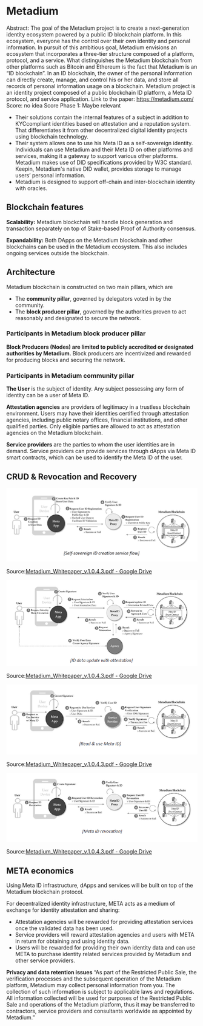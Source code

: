 # Metadium

Abstract: The goal of the Metadium project is to create a next-generation identity ecosystem powered by a public ID blockchain platform. In this ecosystem, everyone has the control over their own identity and personal information. In pursuit of this ambitious goal, Metadium envisions an ecosystem that incorporates a three-tier structure composed of a platform, protocol, and a service.  What distinguishes the Metadium blockchain from other platforms such as Bitcoin and Ethereum is the fact that Metadium is an “ID blockchain”. In an ID blockchain, the owner of the personal information can directly create, manage, and control his or her data, and store all records of personal information usage on a blockchain.  Metadium project is an identity project composed of a public blockchain ID platform, a Meta ID protocol, and service application.
Link to the paper: https://metadium.com/
Score: no idea
Score Phase 1: Maybe relevant

- Their solutions contain the internal features of a subject in addition to KYCcompliant identities based on attestation and a reputation system. That differentiates it from other decentralized digital identity projects using blockchain technology.
- Their system allows one to use his Meta ID as a self-sovereign identity. Individuals can use Metadium and their Meta ID on other platforms and services, making it a gateway to support various other platforms. Metadium makes use of DID specifications provided by W3C standard. Keepin, Metadium's native DID wallet, provides storage to manage users’ personal information.
- Metadium is designed to support off-chain and inter-blockchain identity with oracles.

## Blockchain features

**Scalability:** Metadium blockchain will handle block generation and transaction separately on top of Stake-based Proof of Authority consensus.

**Expandability:** Both DApps on the Metadium blockchain and other blockchains can be used in the Metadium ecosystem. This also includes ongoing services outside the blockchain. 

## Architecture

Metadium blockchain is constructed on two main pillars, which are 

- The **community pillar**, governed by delegators voted in by the community.
- The **block producer pillar**, governed by the authorities proven to act reasonably and designated to secure the network.

### Participants in Metadium block producer pillar

**Block Producers (Nodes) are limited to publicly accredited or designated authorities by Metadium.** Block producers are incentivized and rewarded for producing blocks and securing the network. 

### Participants in Metadium community pillar

**The User** is the subject of identity.  Any subject possessing any form of identity can be a user of Meta ID.

**Attestation agencies** are providers of legitimacy in a trustless blockchain environment. Users may have their identities certified through attestation agencies, including public notary offices, financial institutions, and other qualified parties. Only eligible parties are allowed to act as attestation agencies on the Metadium blockchain.

**Service providers** are the parties to whom the user identities are in demand. Service providers can provide services through dApps via Meta ID smart contracts, which can be used to identify the Meta ID of the user.

## CRUD & Revocation and Recovery

![Source:[Metadium_Whitepaper_v.1.0.4.3.pdf - Google Drive](https://drive.google.com/file/d/1MgZF5lk0_x6lDHrlrjVsVmpy3QfmLujI/view)](Metadium%20a7c081556a8f4be8aeac04e3270ddf7b/meta1.png)

Source:[Metadium_Whitepaper_v.1.0.4.3.pdf - Google Drive](https://drive.google.com/file/d/1MgZF5lk0_x6lDHrlrjVsVmpy3QfmLujI/view)

![Source:[Metadium_Whitepaper_v.1.0.4.3.pdf - Google Drive](https://drive.google.com/file/d/1MgZF5lk0_x6lDHrlrjVsVmpy3QfmLujI/view)](Metadium%20a7c081556a8f4be8aeac04e3270ddf7b/meta2.png)

Source:[Metadium_Whitepaper_v.1.0.4.3.pdf - Google Drive](https://drive.google.com/file/d/1MgZF5lk0_x6lDHrlrjVsVmpy3QfmLujI/view)

![Source:[Metadium_Whitepaper_v.1.0.4.3.pdf - Google Drive](https://drive.google.com/file/d/1MgZF5lk0_x6lDHrlrjVsVmpy3QfmLujI/view)](Metadium%20a7c081556a8f4be8aeac04e3270ddf7b/meta3.png)

Source:[Metadium_Whitepaper_v.1.0.4.3.pdf - Google Drive](https://drive.google.com/file/d/1MgZF5lk0_x6lDHrlrjVsVmpy3QfmLujI/view)

![Source:[Metadium_Whitepaper_v.1.0.4.3.pdf - Google Drive](https://drive.google.com/file/d/1MgZF5lk0_x6lDHrlrjVsVmpy3QfmLujI/view)](Metadium%20a7c081556a8f4be8aeac04e3270ddf7b/meta4.png)

Source:[Metadium_Whitepaper_v.1.0.4.3.pdf - Google Drive](https://drive.google.com/file/d/1MgZF5lk0_x6lDHrlrjVsVmpy3QfmLujI/view)

## META economics

Using Meta ID infrastructure, dApps and services will be built on top of the Metadium blockchain protocol. 

For decentralized identity infrastructure, META acts as a medium of exchange for identity attestation and sharing:

- Attestation agencies will be rewarded for providing attestation services once the validated data has been used.
- Service providers will reward attestation agencies and users with META in return for obtaining and using identity data.
- Users will be rewarded for providing their own identity data and can use META to purchase identity related services provided by Metadium and other service providers.

**Privacy and data retention issues**
“As part of the Restricted Public Sale, the verification processes and the subsequent operation of the Metadium platform, Metadium may collect personal information from you. The collection of such information is subject to applicable laws and regulations. All information collected will be used for purposes of the Restricted Public Sale and operations of the Metadium platform, thus it may be transferred to contractors, service providers and consultants worldwide as appointed by Metadium.”